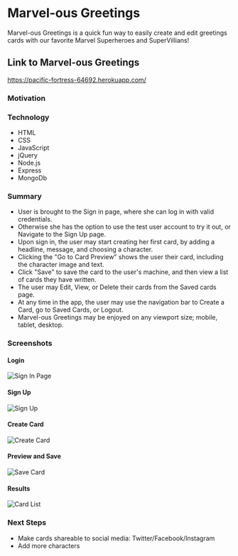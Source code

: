 # Marvel-ous Greetings

Marvel-ous Greetings is a quick fun way to easily create and edit greetings 
cards with our favorite Marvel Superheroes and SuperVillians!

## Link to Marvel-ous Greetings
https://pacific-fortress-64692.herokuapp.com/

### Motivation


### Technology
- HTML
- CSS
- JavaScript
- jQuery
- Node.js
- Express
- MongoDb


### Summary
- User is brought to the Sign in page, where she can log in with valid 
credentials.
- Otherwise she has the option to use the test user account to try it out, or 
Navigate to the Sign Up page.
- Upon sign in, the user may start creating her first card, by adding a headline, message, and choosing a character.
- Clicking the "Go to Card Preview" shows the user their card, including the 
character image and text. 
- Click "Save" to save the card to the user's machine, and then view a list of cards 
they have written. 
- The user may Edit, View, or Delete their cards from the Saved cards page. 
- At any time in the app, the user may use the navigation bar to Create a Card, go to Saved Cards, or Logout.
- Marvel-ous Greetings may be enjoyed on any viewport size; mobile, tablet, desktop.

### Screenshots

#### Login
![Sign In Page ](/public/images/Login.png "Sign In with Credentials")

#### Sign Up
![Sign Up](/public/images/SignUp.png "Sign Up for an Account")

#### Create Card
![Create Card](/public/images/CreateCard.png "Create Your Greeting")

#### Preview and Save
![Save Card](/public/images/PreviewSaveCard.png "Preview and Save Greeting")

#### Results
![Card List](/public/images/SavedCardsList.png "View Your Saved Cards")


### Next Steps
- Make cards shareable to social media: Twitter/Facebook/Instagram
- Add more characters




